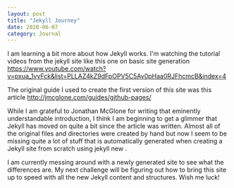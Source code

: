 ```yaml
---
layout: post
title: "Jekyll Journey"
date: 2020-06-07
category: Journal
---
```


I am learning a bit more about how Jekyll works.  I'm watching the tutorial videos from the jekyll site like this one on basic site generation https://www.youtube.com/watch?v=pxua_1vyFck&list=PLLAZ4kZ9dFpOPV5C5Ay0pHaa0RJFhcmcB&index=4

The original guide I used to create the first version of this site was this article http://jmcglone.com/guides/github-pages/

While I am grateful to Jonathan McGlone for writing that eminently understandable introduction, I think I am beginning to get a glimmer that Jekyll has moved on quite a bit since the article was written.  Almost all of the original files and directories were created by hand but now I seem to be missing quite a lot of stuff that is automatically generated when creating a Jekyll site from scratch using jekyll new <sitename>.

I am currently messing around with a newly generated site to see what the differences are. My next challenge will be figuring out how to bring this site up to speed with all the new Jekyll content and structures.  Wish me luck!
